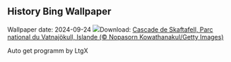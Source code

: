 ## History Bing Wallpaper
Wallpaper date: 2024-09-24
![](https://www.bing.com/th?id=OHR.SkaftafellWaterfall_FR-FR6109608745_UHD.jpg&w=1000)Download: [Cascade de Skaftafell, Parc national du Vatnajökull, Islande  (© Nopasorn Kowathanakul/Getty Images)](https://www.bing.com/th?id=OHR.SkaftafellWaterfall_FR-FR6109608745_UHD.jpg)

Auto get programm by LtgX
